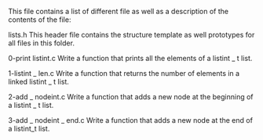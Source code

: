 This file contains a list of different file as well as a description of the contents of the file:

lists.h
	This header file contains the structure template as well prototypes for all files in this folder.

0-print listint.c
	Write a function that prints all the elements of a listint _ t list.

1-listint _ len.c
	Write a function that returns the number of elements in a linked listint _ t list.

2-add _ nodeint.c
	Write a function that adds a new node at the beginning of a listint _ t list.

3-add _ nodeint _ end.c
	Write a function that adds a new node at the end of a listint_t list.


